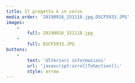 ```yaml
---
title: Il progetto è in corso
media_order: '20190916_151118.jpg,DSCF5933.JPG'
images:
    -
        full: 20190916_151118.jpg
    -
        full: DSCF5933.JPG
buttons:
    -
        text: 'Ulteriori informazioni'
        url: 'javascript:scrollToSection();'
        style: arrow
---
```


